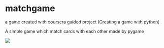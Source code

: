 # matchgame
a game created with coursera guided project (Creating a game with python)
 
A simple game which match cards with each other made by pygame 


<a href="https://giphy.com/gifs/ifZ8oACheVPmCmRlDl"><img src="https://giphy.com/embed/ifZ8oACheVPmCmRlDl"/> </a>
